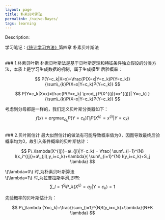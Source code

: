 ```yaml
---
layout: page
title: 朴素贝叶斯法
permalink: /naive-Bayes/
tags: learning
---
```


Description:

学习笔记：[《统计学习方法》](/tjxxff)第四章 朴素贝叶斯法

<br>
### 1.朴素贝叶斯
朴素贝叶斯法是基于贝叶斯定理和特征条件独立假设的分类方法，本质上是学习生成数据的机制，属于生成模型    
后验概率：     

$$
P(Y=c_k|X=x)=\frac{P(X=x|Y=c_k)P(Y=c_k)}{\sum\_{k}P(X=x|Y=c_k)P(Y=c_k)}
$$    

$$
P(Y=c_k|X=x)=\frac{P(Y=c_k) \prod_j P(X^{(j)}=x^{(j)}| Y=c_k) }{\sum\_{k}P(X=x|Y=c_k)P(Y=c_k)}
$$

考虑到分母都是一样的，我们定义贝叶斯分类器如下：
$$
f(x)=arg \max_{c_k} P(Y=c_k) \prod_j P(X^{(j)}=x^{(j)}|Y=c_k)
$$

<br>
### 2.贝叶斯估计
最大似然估计的做法有可能导致概率值为0，因而导致最终后验概率均为0，故引入条件概率的贝叶斯估计：    

$$
P\_\lambda(X^{(j)}=a\_{jl}|Y=c_k) = \frac{ \sum\_{i=1}^{N} I(x_i^{(j)}=a\_{jl},y_i=c_k)+\lambda}{ \sum\_{i=1}^{N} I(y_i=c_k)+S_j \lambda}
$$    

\\(\lambda=0\\) 时,为朴素贝叶斯算法    
\\(\lambda=1\\) 时,为拉普拉斯平滑,即有:    
$$
\sum\_{l=1}^{S_j} P\_\lambda(X^{(j)}=a_{jl}|Y=c_k)=1
$$    

先验概率的贝叶斯估计为：   
 
$$
P\_\lambda (Y=c_k)=\frac{\sum_{i=1}^{N}I(y_i=c_k)+\lambda}{N+K \lambda}
$$
